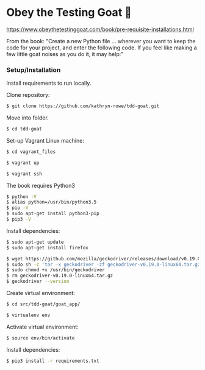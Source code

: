 # Obey the Testing Goat  :goat:
https://www.obeythetestinggoat.com/book/pre-requisite-installations.html

From the book: "Create a new Python file ... wherever you want to keep the code for your project, and enter the following code. If you feel like making a few little goat noises as you do it, it may help:"

### Setup/Installation

Install requirements to run locally.

Clone repository:

```sh
$ git clone https://github.com/kathryn-rowe/tdd-goat.git
```
Move into folder.

```sh
$ cd tdd-goat
```
Set-up Vagrant Linux machine:

```sh
$ cd vagrant_files
```
```sh
$ vagrant up
```
```sh
$ vagrant ssh
```

The book requires Python3

```sh
$ python -V
$ alias python=/usr/bin/python3.5
$ pip -V
$ sudo apt-get install python3-pip
$ pip3 -V
```
Install dependencies:

```sh
$ sudo apt-get update
$ sudo apt-get install firefox
```
```sh
$ wget https://github.com/mozilla/geckodriver/releases/download/v0.19.0/geckodriver-v0.19.0-linux64.tar.gz
$ sudo sh -c 'tar -x geckodriver -zf geckodriver-v0.19.0-linux64.tar.gz -O > /usr/bin/geckodriver'
$ sudo chmod +x /usr/bin/geckodriver
$ rm geckodriver-v0.19.0-linux64.tar.gz
$ geckodriver --version
```
Create virtual environment:

```sh
$ cd src/tdd-goat/goat_app/
```
```sh
$ virtualenv env
```
Activate virtual environment:

```sh
$ source env/bin/activate
```
Install dependencies:

```sh
$ pip3 install -r requirements.txt
```
